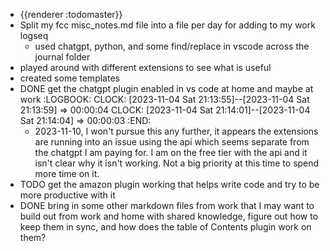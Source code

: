 - {{renderer :todomaster}}
- Split my fcc misc_notes.md file into a file per day for adding to my work logseq
	- used chatgpt, python, and some find/replace in vscode across the journal folder
- played around with different extensions to see what is useful
- created some templates
- DONE get the chatgpt plugin enabled in vs code at home and maybe at work
  :LOGBOOK:
  CLOCK: [2023-11-04 Sat 21:13:55]--[2023-11-04 Sat 21:13:59] =>  00:00:04
  CLOCK: [2023-11-04 Sat 21:14:01]--[2023-11-04 Sat 21:14:04] =>  00:00:03
  :END:
	- 2023-11-10, I won't pursue this any further, it appears the extensions are running into an issue using the api which seems separate from the chatgpt I am paying for.  I am on the free tier with the api and it isn't clear why it isn't working.  Not a big priority at this time to spend more time on it.
- TODO get the amazon plugin working that helps write code and try to be more productive with it
- DONE bring in some other markdown files from work that I may want to build out from work and home with shared knowledge, figure out how to keep them in sync, and how does the table of Contents plugin work on them?